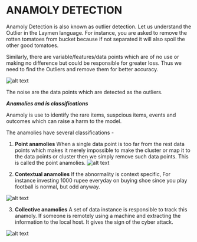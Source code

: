 # **ANAMOLY DETECTION**

 Anamoly Detection is also known as outlier detection. Let us understand the Outlier in the Laymen language. For instance, you are asked to remove the rotten tomatoes from bucket because if not separated it will also spoil the other good tomatoes.
 
Similarly, there are variable/features/data points which are of no use or making no difference but could be responsible for greater loss. Thus we need to find the Outliers and remove them for better accuracy.


![alt text](https://developer.mindsphere.io/apis/analytics-anomalydetection/images/DBSCAN.png)


The noise are the data points which are detected as the outliers.



***Anamolies and is classifications***

Anamoly is use to identify the rare items, suspcious items, events and outcomes which can raise a harm to the model.

The anamolies have several classifications - 

1. **Point anamolies**
    When a single data point is too far from the rest data points which makes it merely impossible to make the cluster or map it to the data points or cluster then we simply remove such data points. This is called the point anamolies.
![alt text](https://www.holehouse.org/mlclass/15_Anomaly_Detection_files/Image%20[2].png)

2. **Contextual anamolies**
    If the abnormality is context specific, For instance investing 1000 rupee everyday on buying shoe since you play football is normal, but odd anyway.

![alt text](https://encrypted-tbn0.gstatic.com/images?q=tbn:ANd9GcS3k8-YQ-IONhaaJUXT0kebMOi8_PmguyQNchMFYXgeWnIMHZSmjQ&s)

3. **Collective anamolies**
    A set of data instance is responsible to track this anamoly. If someone is remotely using a machine and extracting the information to the local host. It gives the sign of the cyber attack.

![alt text](https://i.stack.imgur.com/4ZArw.jpg)
